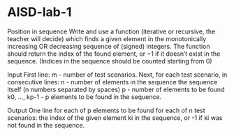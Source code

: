 # AISD-lab-1

Position in sequence 
Write and use a function (iterative or recursive, the teacher will decide) which finds a given element in the monotonically increasing OR decreasing sequence of (signed) integers. The function should return the index of the found element, or −1 if it doesn’t exist in the sequence.
(Indices in the sequence should be counted starting from 0)

Input
First line: m - number of test scenarios.
Next, for each test scenario, in consecutive lines:
n - number of elements in the sequence
the sequence itself (n numbers separated by spaces)
p - number of elements to be found
k0, ..., kp-1 - p elements to be found in the sequence.

Output
One line for each of p elements to be found for each of n test scenarios:
the index of the given element ki in the sequence, or -1 if ki was not found in the sequence.
